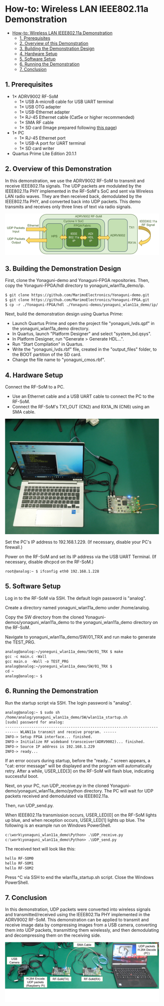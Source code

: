 # How-to: Wireless LAN IEEE802.11a Demonstration

- [How-to: Wireless LAN IEEE802.11a Demonstration](#how-to-wireless-lan-ieee80211a-demonstration)
  - [1. Prerequisites](#1-prerequisites)
  - [2. Overview of this Demonstration](#2-overview-of-this-demonstration)
  - [3. Building the Demonstration Design](#3-building-the-demonstration-design)
  - [4. Hardware Setup](#4-hardware-setup)
  - [5. Software Setup](#5-software-setup)
  - [6. Running the Demonstration](#6-running-the-demonstration)
  - [7. Conclusion](#7-conclusion)


## 1. Prerequisites
  - 1× ADRV9002 RF-SoM
    - 1× USB A-microB cable for USB UART terminal
    - 1× USB OTG adapter
    - 1× USB-Ethernet adapter
    - 1× RJ-45 Ethernet cable (Cat5e or higher recommended)
    - 1× SMA RF cable
    - 1× SD card (Image prepared following [this page](https://github.com/MarimoElectronics/Yonaguni-docs/blob/main/How-toSD.md))
  - 1× PC
    - 1× RJ-45 Ethernet port
    - 1× USB-A port for UART terminal
    - 1× SD card writer
  - Quartus Prime Lite Edition 20.1.1


## 2. Overview of this Demonstration
In this demonstration, we use the ADRV9002 RF-SoM to transmit and receive IEEE802.11a signals.
The UDP packets are modulated by the IEEE802.11a PHY implemented in the RF-SoM's SoC and sent via Wireless LAN radio waves.
They are then received back, demodulated by the IEEE802.11a PHY, and converted back into UDP packets.
This demo transmits and receives only three lines of text via radio signals.

![Demo Picture1](./img/wlan11a_demo_image.png)


## 3. Building the Demonstration Design
First, clone the Yonaguni-demo and Yonaguni-FPGA repositories.
Then, copy the Yonaguni-FPGA/hdl directory to yonaguni_wlan11a_demo/ip.

```Shell
$ git clone https://github.com/MarimoElectronics/Yonaguni-demo.git
$ git clone https://github.com/MarimoElectronics/Yonaguni-FPGA.git
$ cp -r ./Yonaguni-FPGA/hdl ./Yonaguni-demos/yonaguni_wlan11a_demo/ip/
```

Next, build the demonstration design using Quartus Prime:
  - Launch Quartus Prime and open the project file "yonaguni_lvds.qpf" in the yonaguni_wlan11a_demo directory.
  - In Quartus, launch "Platform Designer" and select "system_bd.qsys".
  - In Platform Designer, run "Generate > Generate HDL...".
  - Run "Start Compilation" in Quartus.
  - Write the "yonaguni_lvds.rbf" file, created in the "output_files" folder, to the BOOT partition of the SD card.
  - Change the file name to "yonaguni_cmos.rbf".


## 4. Hardware Setup
Connect the RF-SoM to a PC.
  - Use an Ethernet cable and a USB UART cable to connect the PC to the RF-SoM.
  - Connect the RF-SoM's TX1_OUT (CN2) and RX1A_IN (CN6) using an SMA cable.

![Demo Picture2](./img/wlan11a_demo_HWsetup.png)

Set the PC's IP address to 192.168.1.229.
(If necessary, disable your PC's firewall.)

Power on the RF-SoM and set its IP address via the USB UART Terminal.
(If necessary, disable dhcpcd on the RF-SoM.)
```Shell
root@analog:~ $ ifconfig eth0 192.168.1.228
```


## 5. Software Setup
Log in to the RF-SoM via SSH. The default login password is "analog".

Create a directory named yonaguni_wlan11a_demo under /home/analog.

Copy the SW directory from the cloned Yonaguni-demos/yonaguni_wlan11a_demo to the yonaguni_wlan11a_demo directory on the RF-SoM.

Navigate to yonaguni_wlan11a_demo/SW/01_TRX and run make to generate the TEST_PRG.
```Shell
analog@analog:~/yoneguni_wlan11a_demo/SW/01_TRX $ make
gcc -c main.c -Wall
gcc main.o  -Wall -o TEST_PRG
analog@analog:~/yoneguni_wlan11a_demo/SW/01_TRX $
cd ~
analog@analog:~ $
```


## 6. Running the Demonstration
Run the startup script via SSH. The login password is "analog".
```Shell
analog@analog:~ $ sudo sh /home/analog/yonaguni_wlan11a_demo/SW/wlan11a_startup.sh
[sudo] password for analog:
----------------------------------------------------------------------
------ WLAN11a transmit and receive program. ------
INFO-> Setup FPGA interface... finished.
INFO-> Initialize RF wideband transceiver(ADRV9002)... finished.
INFO-> Source IP address is 192.168.1.229
INFO-> ready...
```

If an error occurs during startup, before the "ready..." screen appears, a "cat: error message" will be displayed and the program will automatically retry.
After a while, USER_LED[3] on the RF-SoM will flash blue, indicating successful boot.

Next, on your PC, run UDP_receive.py in the cloned Yonaguni-demo/yonaguni_wlan11a_demo/python directory.
The PC will wait for UDP packets received and demodulated via IEEE802.11a.

Then, run UDP_send.py.

When IEEE802.11a transmission occurs, USER_LED[0] on the RF-SoM lights up blue, and when reception occurs, USER_LED[1] lights up blue.
The following is an example run on Windows PowerShell.
```Shell
c:\work\yonaguni_wlan11a_demo\Python> .\UDP_receive.py
c:\work\yonaguni_wlan11a_demo\Python> .\UDP_send.py
```

The received text will look like this:
```Shell
hello RF-SOM0
hello RF-SOM1
hello RF-SOM2
```

Press ^C via SSH to end the wlan11a_startup.sh script.
Close the Windows PowerShell.


## 7. Conclusion
In this demonstration, UDP packets were converted into wireless signals and transmitted/received using the IEEE802.11a PHY implemented in the ADRV9002 RF-SoM.
This demonstration can be applied to transmit and receive image data by compressing images from a USB camera, converting them into UDP packets, transmitting them wirelessly, and then demodulating and decompressing them on the receiving side.

![Demo Picture3](./img/wlan11a_demo_TRXvideo.png)
